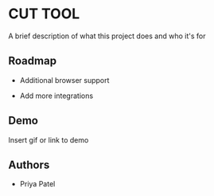 
# CUT TOOL

A brief description of what this project does and who it's for


## Roadmap

- Additional browser support

- Add more integrations


## Demo

Insert gif or link to demo


## Authors

- Priya Patel
